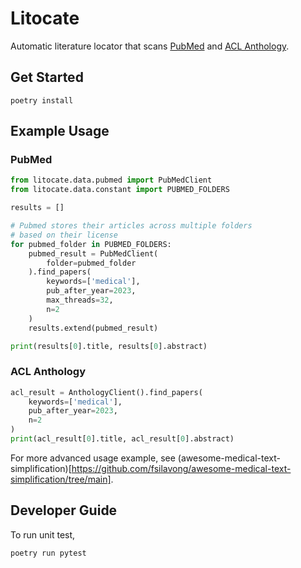 # Litocate

Automatic literature locator that scans [PubMed](https://pubmed.ncbi.nlm.nih.gov/) and [ACL Anthology](https://aclanthology.org/).

## Get Started

```
poetry install
```

## Example Usage

### PubMed

```python
from litocate.data.pubmed import PubMedClient
from litocate.data.constant import PUBMED_FOLDERS

results = []

# Pubmed stores their articles across multiple folders 
# based on their license 
for pubmed_folder in PUBMED_FOLDERS: 
    pubmed_result = PubMedClient(
        folder=pubmed_folder    
    ).find_papers(
        keywords=['medical'],
        pub_after_year=2023,
        max_threads=32,
        n=2
    )
    results.extend(pubmed_result)

print(results[0].title, results[0].abstract)
```

### ACL Anthology

```python
acl_result = AnthologyClient().find_papers(
    keywords=['medical'], 
    pub_after_year=2023,
    n=2
)
print(acl_result[0].title, acl_result[0].abstract)
```

For more advanced usage example, see (awesome-medical-text-simplification)[https://github.com/fsilavong/awesome-medical-text-simplification/tree/main].

## Developer Guide

To run unit test, 

```
poetry run pytest
```

